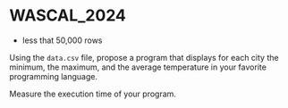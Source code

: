# WASCAL_2024

- less that 50,000 rows

Using the `data.csv` file, propose a program that displays for each city the minimum, the maximum, and the average temperature in your favorite programming language.

Measure the execution time of your program.
